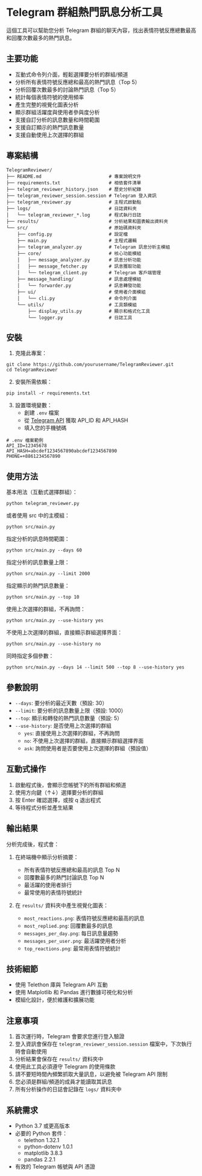 # Telegram 群組熱門訊息分析工具

這個工具可以幫助您分析 Telegram 群組的聊天內容，找出表情符號反應總數最高和回覆次數最多的熱門訊息。

## 主要功能

- 互動式命令列介面，輕鬆選擇要分析的群組/頻道
- 分析所有表情符號反應總和最高的熱門訊息（Top 5）
- 分析回覆次數最多的討論熱門訊息（Top 5）
- 統計每個表情符號的使用頻率
- 產生完整的視覺化圖表分析
- 顯示群組活躍度與使用者參與度分析
- 支援自訂分析的訊息數量和時間範圍
- 支援自訂顯示的熱門訊息數量
- 支援自動使用上次選擇的群組

## 專案結構

```
TelegramReviewer/
├── README.md                         # 專案說明文件
├── requirements.txt                  # 相依套件清單
├── telegram_reviewer_history.json    # 歷史分析紀錄
├── telegram_reviewer_session.session # Telegram 登入資訊
├── telegram_reviewer.py              # 主程式啟動點
├── logs/                             # 日誌資料夾
│   └── telegram_reviewer_*.log       # 程式執行日誌
├── results/                          # 分析結果和圖表輸出資料夾
└── src/                              # 原始碼資料夾
    ├── config.py                     # 設定檔
    ├── main.py                       # 主程式邏輯
    ├── telegram_analyzer.py          # Telegram 訊息分析主模組
    ├── core/                         # 核心功能模組
    │   ├── message_analyzer.py       # 訊息分析功能
    │   ├── message_fetcher.py        # 訊息獲取功能
    │   └── telegram_client.py        # Telegram 客戶端管理
    ├── message_handling/             # 訊息處理模組
    │   └── forwarder.py              # 訊息轉發功能
    ├── ui/                           # 使用者介面模組
    │   └── cli.py                    # 命令列介面
    └── utils/                        # 工具類模組
        ├── display_utils.py          # 顯示和格式化工具
        └── logger.py                 # 日誌工具
```

## 安裝

1. 克隆此專案：
```
git clone https://github.com/yourusername/TelegramReviewer.git
cd TelegramReviewer
```

2. 安裝所需依賴：
```
pip install -r requirements.txt
```

3. 設置環境變數：
   - 創建 `.env` 檔案
   - 從 [Telegram API](https://my.telegram.org/auth) 獲取 API_ID 和 API_HASH
   - 填入您的手機號碼

```
# .env 檔案範例
API_ID=12345678
API_HASH=abcdef1234567890abcdef1234567890
PHONE=+8861234567890
```

## 使用方法

基本用法（互動式選擇群組）：
```
python telegram_reviewer.py
```

或者使用 src 中的主模組：
```
python src/main.py
```

指定分析的訊息時間範圍：
```
python src/main.py --days 60
```

指定分析的訊息數量上限：
```
python src/main.py --limit 2000
```

指定顯示的熱門訊息數量：
```
python src/main.py --top 10
```

使用上次選擇的群組，不再詢問：
```
python src/main.py --use-history yes
```

不使用上次選擇的群組，直接顯示群組選擇界面：
```
python src/main.py --use-history no
```

同時指定多個參數：
```
python src/main.py --days 14 --limit 500 --top 8 --use-history yes
```

## 參數說明

- `--days`: 要分析的最近天數（預設: 30）
- `--limit`: 要分析的訊息數量上限（預設: 1000）
- `--top`: 顯示和轉發的熱門訊息數量（預設: 5）
- `--use-history`: 是否使用上次選擇的群組
  - `yes`: 直接使用上次選擇的群組，不再詢問
  - `no`: 不使用上次選擇的群組，直接顯示群組選擇界面
  - `ask`: 詢問使用者是否要使用上次選擇的群組（預設值）

## 互動式操作

1. 啟動程式後，會顯示您帳號下的所有群組和頻道
2. 使用方向鍵（↑↓）選擇要分析的群組
3. 按 Enter 確認選擇，或按 q 退出程式
4. 等待程式分析並產生結果

## 輸出結果

分析完成後，程式會：
1. 在終端機中顯示分析摘要：
   - 所有表情符號反應總和最高的訊息 Top N
   - 回覆數最多的熱門討論訊息 Top N
   - 最活躍的使用者排行
   - 最常使用的表情符號統計

2. 在 `results/` 資料夾中產生視覺化圖表：
   - `most_reactions.png`: 表情符號反應總和最高的訊息
   - `most_replied.png`: 回覆數最多的訊息
   - `messages_per_day.png`: 每日訊息量趨勢
   - `messages_per_user.png`: 最活躍使用者分析
   - `top_reactions.png`: 最常用表情符號統計

## 技術細節

- 使用 Telethon 庫與 Telegram API 互動
- 使用 Matplotlib 和 Pandas 進行數據可視化和分析
- 模組化設計，便於維護和擴展功能

## 注意事項

1. 首次運行時，Telegram 會要求您進行登入驗證
2. 登入資訊會保存在 `telegram_reviewer_session.session` 檔案中，下次執行時會自動使用
3. 分析結果會保存在 `results/` 資料夾中
4. 使用此工具必須遵守 Telegram 的使用條款
5. 請不要短時間內頻繁抓取大量訊息，以避免被 Telegram API 限制
6. 您必須是群組/頻道的成員才能讀取其訊息
7. 所有分析操作的日誌會記錄在 `logs/` 資料夾中

## 系統需求

- Python 3.7 或更高版本
- 必要的 Python 套件：
  - telethon 1.32.1
  - python-dotenv 1.0.1
  - matplotlib 3.8.3
  - pandas 2.2.1
- 有效的 Telegram 帳號與 API 憑證